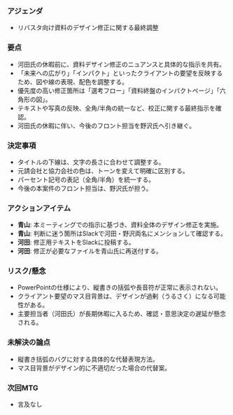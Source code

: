 ### アジェンダ
- リバスタ向け資料のデザイン修正に関する最終調整

### 要点
- 河田氏の休暇前に、資料デザイン修正のニュアンスと具体的な指示を共有。
- 「未来への広がり」「インパクト」といったクライアントの要望を反映するため、図や線の表現、配色を調整する。
- 優先度の高い修正箇所は「選考フロー」「資料終盤のインパクトページ」「六角形の図」。
- テキストや写真の反映、全角/半角の統一など、校正に関する最終指示を確認。
- 河田氏の休暇に伴い、今後のフロント担当を野沢氏へ引き継ぐ。

### 決定事項
- タイトルの下線は、文字の長さに合わせて調整する。
- 元請会社と協力会社の色は、トーンを変えて明確に区別する。
- パーセント記号の表記（全角/半角）を統一する。
- 今後の本案件のフロント担当は、野沢氏が担う。

### アクションアイテム
- **青山**: 本ミーティングでの指示に基づき、資料全体のデザイン修正を実施。
- **青山**: 判断に迷う箇所はSlackで河田・野沢両名にメンションして確認する。
- **河田**: 修正用テキストをSlackに投稿する。
- **河田**: 修正が必要なファイルを青山氏に再送付する。

### リスク/懸念
- PowerPointの仕様により、縦書きの括弧や長音符が正常に表示されない。
- クライアント要望のマス目背景は、デザインが過剰（うるさく）になる可能性がある。
- 主要担当者（河田氏）が長期休暇に入るため、確認・意思決定の遅延が懸念される。

### 未解決の論点
- 縦書き括弧のバグに対する具体的な代替表現方法。
- マス目背景がデザイン的に不適切だった場合の代替案。

### 次回MTG
- 言及なし